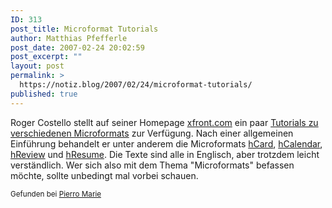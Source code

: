 ```yaml
---
ID: 313
post_title: Microformat Tutorials
author: Matthias Pfefferle
post_date: 2007-02-24 20:02:59
post_excerpt: ""
layout: post
permalink: >
  https://notiz.blog/2007/02/24/microformat-tutorials/
published: true
---
```

Roger Costello stellt auf seiner Homepage <a href="http://www.xfront.com/">xfront.com</a> ein paar <a href="http://www.xfront.com/microformats/">Tutorials zu verschiedenen Microformats</a> zur Verfügung. Nach einer allgemeinen Einführung behandelt er unter anderem die Microformats <a href="http://www.xfront.com/microformats/hCard.html" rel="tag">hCard</a>, <a href="http://www.xfront.com/microformats/hCalendar.html" rel="tag">hCalendar</a>, <a href="http://www.xfront.com/microformats/hReview.html" rel="tag">hReview</a> und <a href="http://www.xfront.com/microformats/hResume.html" rel="tag">hResume</a>. Die Texte sind alle in Englisch, aber trotzdem leicht verständlich. Wer sich also mit dem Thema "Microformats" befassen möchte, sollte unbedingt mal vorbei schauen.

<small>Gefunden bei <a href="http://pierromarie.wordpress.com/2007/02/20/xml-microformats/">Pierro Marie</a></small>